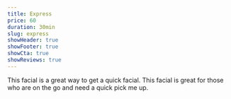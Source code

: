 ```yaml
---
title: Express
price: 60
duration: 30min
slug: express
showHeader: true
showFooter: true
showCta: true
showReviews: true
---
```


This facial is a great way to get a quick facial. This facial is great for those who are on the go and need a quick pick me up.
